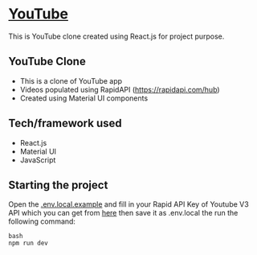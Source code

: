 # [YouTube](https://youtube-clone0502.netlify.app/)
This is YouTube clone created using React.js for project purpose.

## YouTube Clone

- This is a clone of YouTube app
-  Videos populated using RapidAPI (https://rapidapi.com/hub)
- Created using Material UI components

## Tech/framework used

- React.js
- Material UI
- JavaScript


## Starting the project

Open the [.env.local.example](/.env.local.example) and fill in your Rapid API Key of Youtube V3 API which you can get from [here](https://rapidapi.com/ytdlfree/api/youtube-v31/) then save it as .env.local the run the following command:

```
bash
npm run dev
```



